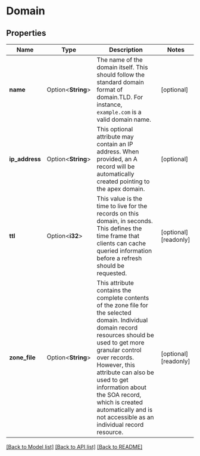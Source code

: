 # Domain

## Properties

Name | Type | Description | Notes
------------ | ------------- | ------------- | -------------
**name** | Option<**String**> | The name of the domain itself. This should follow the standard domain format of domain.TLD. For instance, `example.com` is a valid domain name. | [optional]
**ip_address** | Option<**String**> | This optional attribute may contain an IP address. When provided, an A record will be automatically created pointing to the apex domain. | [optional]
**ttl** | Option<**i32**> | This value is the time to live for the records on this domain, in seconds. This defines the time frame that clients can cache queried information before a refresh should be requested. | [optional][readonly]
**zone_file** | Option<**String**> | This attribute contains the complete contents of the zone file for the selected domain. Individual domain record resources should be used to get more granular control over records. However, this attribute can also be used to get information about the SOA record, which is created automatically and is not accessible as an individual record resource. | [optional][readonly]

[[Back to Model list]](../README.md#documentation-for-models) [[Back to API list]](../README.md#documentation-for-api-endpoints) [[Back to README]](../README.md)


